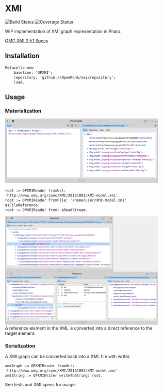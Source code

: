# XMI
[![Build Status](https://travis-ci.org/OpenPonk/xmi.svg?branch=master)](https://travis-ci.org/OpenPonk/xmi) [![Coverage Status](https://coveralls.io/repos/github/OpenPonk/xmi/badge.svg?branch=master)](https://coveralls.io/github/OpenPonk/xmi?branch=master)

WIP implementation of XMI graph representation in Pharo.

[OMG XMI 2.5.1 Specs](http://www.omg.org/spec/XMI/2.5.1/)

## Installation

```smalltalk
Metacello new
	baseline: 'OPXMI';
	repository: 'github://OpenPonk/xmi/repository';
	load.
```

## Usage

### Materialization

![](figures/fromUrl.png)

```smalltalk
root := OPXMIReader fromUrl: 'http://www.omg.org/spec/XMI/20131001/XMI-model.xmi'.
root := OPXMIReader fromFile: '/home/user/XMI-model.xmi' asFileReference.
root := OPXMIReader from: aReadStream.
```


![](figures/reference.png)
A reference element in the XML is converted into a direct reference to the target element.


### Serialization

A XMI graph can be converted back into a XML file with writer.

```smalltalk
xmiGraph := OPXMIReader fromUrl: 'http://www.omg.org/spec/XMI/20131001/XMI-model.xmi'.
xmlString := OPXMIWriter writeToString: root.
```

See tests and XMI specs for usage.
